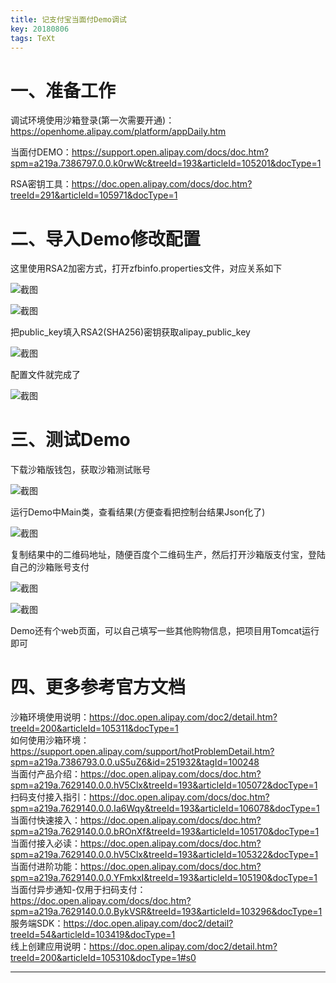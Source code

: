 ```yaml
---
title: 记支付宝当面付Demo调试
key: 20180806
tags: TeXt
---
```


# 一、准备工作

调试环境使用沙箱登录(第一次需要开通)：https://openhome.alipay.com/platform/appDaily.htm

当面付DEMO：https://support.open.alipay.com/docs/doc.htm?spm=a219a.7386797.0.0.k0rwWc&treeId=193&articleId=105201&docType=1

RSA密钥工具：https://doc.open.alipay.com/docs/doc.htm?treeId=291&articleId=105971&docType=1 

# 二、导入Demo修改配置

这里使用RSA2加密方式，打开zfbinfo.properties文件，对应关系如下

![截图](../myres/20180807/20180807203241.png)

![截图](../myres/20180807/20180807203815.png)

把public_key填入RSA2(SHA256)密钥获取alipay_public_key

![截图](../myres/20180807/20180807204822.png)

配置文件就完成了

![截图](../myres/20180807/20180807205456.png)

# 三、测试Demo

下载沙箱版钱包，获取沙箱测试账号

![截图](../myres/20180807/20180807205746.png)

运行Demo中Main类，查看结果(方便查看把控制台结果Json化了)

![截图](../myres/20180807/20180807210052.png)

复制结果中的二维码地址，随便百度个二维码生产，然后打开沙箱版支付宝，登陆自己的沙箱账号支付

![截图](../myres/20180807/20180807210408.png)

![截图](../myres/20180807/20180807210499.png)

Demo还有个web页面，可以自己填写一些其他购物信息，把项目用Tomcat运行即可

# 四、更多参考官方文档

沙箱环境使用说明：https://doc.open.alipay.com/doc2/detail.htm?treeId=200&articleId=105311&docType=1  
如何使用沙箱环境：https://support.open.alipay.com/support/hotProblemDetail.htm?spm=a219a.7386793.0.0.uS5uZ6&id=251932&tagId=100248  
当面付产品介绍：https://doc.open.alipay.com/docs/doc.htm?spm=a219a.7629140.0.0.hV5Clx&treeId=193&articleId=105072&docType=1  
扫码支付接入指引：https://doc.open.alipay.com/docs/doc.htm?spm=a219a.7629140.0.0.Ia6Wqy&treeId=193&articleId=106078&docType=1  
当面付快速接入：https://doc.open.alipay.com/docs/doc.htm?spm=a219a.7629140.0.0.bROnXf&treeId=193&articleId=105170&docType=1  
当面付接入必读：https://doc.open.alipay.com/docs/doc.htm?spm=a219a.7629140.0.0.hV5Clx&treeId=193&articleId=105322&docType=1  
当面付进阶功能：https://doc.open.alipay.com/docs/doc.htm?spm=a219a.7629140.0.0.YFmkxI&treeId=193&articleId=105190&docType=1  
当面付异步通知-仅用于扫码支付：https://doc.open.alipay.com/docs/doc.htm?spm=a219a.7629140.0.0.BykVSR&treeId=193&articleId=103296&docType=1  
服务端SDK：https://doc.open.alipay.com/doc2/detail?treeId=54&articleId=103419&docType=1  
线上创建应用说明：https://doc.open.alipay.com/doc2/detail.htm?treeId=200&articleId=105310&docType=1#s0

---